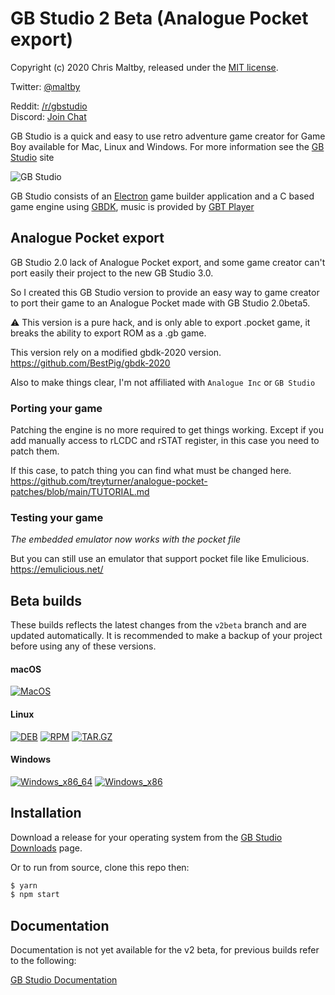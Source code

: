 # GB Studio 2 Beta (Analogue Pocket export)


Copyright (c) 2020 Chris Maltby, released under the [MIT license](https://opensource.org/licenses/MIT).

Twitter: [@maltby](https://www.twitter.com/maltby) 

Reddit: [/r/gbstudio](https://www.reddit.com/r/gbstudio)  
Discord: [Join Chat](https://discord.gg/bxerKnc)


GB Studio is a quick and easy to use retro adventure game creator for Game Boy available for Mac, Linux and Windows.
For more information see the [GB Studio](https://www.gbstudio.dev) site

![GB Studio](gbstudio.gif)

GB Studio consists of an [Electron](https://electronjs.org/) game builder application and a C based game engine using [GBDK](http://gbdk.sourceforge.net/), music is provided by [GBT Player](https://github.com/AntonioND/gbt-player)


## Analogue Pocket export

GB Studio 2.0 lack of Analogue Pocket export, and some game creator can't port easily their project to the new GB Studio 3.0.

So I created this GB Studio version to provide an easy way to game creator to port their game to an Analogue Pocket made with GB Studio 2.0beta5.

⚠️ This version is a pure hack, and is only able to export .pocket game, it breaks the ability to export ROM as a .gb game.

This version rely on a modified gbdk-2020 version. \
https://github.com/BestPig/gbdk-2020

Also to make things clear, I'm not affiliated with `Analogue Inc` or `GB Studio`

### Porting your game

Patching the engine is no more required to get things working.
Except if you add manually access to rLCDC and rSTAT register, in this case you need to patch them.

If this case, to patch thing you can find what must be changed here.
https://github.com/treyturner/analogue-pocket-patches/blob/main/TUTORIAL.md

### Testing your game

*The embedded emulator now works with the pocket file*

But you can still use an emulator that support pocket file like Emulicious. \
https://emulicious.net/

## Beta builds

These builds reflects the latest changes from the `v2beta` branch and are updated automatically. It is recommended to make a backup of your project before using any of these versions.

#### macOS

[![MacOS](https://img.shields.io/static/v1.svg?label=&message=64%20bit&color=blue&logo=apple&style=for-the-badge&logoColor=white)](https://github.com/BestPig/gb-studio/releases/download/v2.0.0-beta5.2-analogue/gb-studio-analogue-v2beta5.2-darwin_x86_64.zip)

#### Linux

[![DEB](https://img.shields.io/static/v1.svg?label=&message=deb&color=blue&logo=Ubuntu&style=for-the-badge&logoColor=white)](https://github.com/BestPig/gb-studio/releases/download/v2.0.0-beta5.2-analogue/gb-studio-analogue_2.0.0-beta5.2_amd64.deb)
[![RPM](https://img.shields.io/static/v1.svg?label=&message=RPM&color=blue&logo=linux&style=for-the-badge&logoColor=white)](https://github.com/BestPig/gb-studio/releases/download/v2.0.0-beta5.2-analogue/gb-studio-analogue-2.0.0.beta5.2.x86_64.rpm)
[![TAR.GZ](https://img.shields.io/static/v1.svg?label=&message=tar.gz&color=blue&logo=Ubuntu&style=for-the-badge&logoColor=white)](https://github.com/BestPig/gb-studio/releases/download/v2.0.0-beta5.2-analogue/gb-studio-analogue-2.0.0.beta5.2.x86_64.tar.gz)
#### Windows

[![Windows_x86_64](https://img.shields.io/static/v1.svg?label=&message=64%20bit&color=blue&logo=windows&style=for-the-badge&logoColor=white)](https://github.com/BestPig/gb-studio/releases/download/v2.0.0-beta5.2-analogue/gb-studio-analogue-v2beta5.2-windows_x86_64.zip)
[![Windows_x86](https://img.shields.io/static/v1.svg?label=&message=32%20bit&color=blue&logo=windows&style=for-the-badge&logoColor=white)](https://github.com/BestPig/gb-studio/releases/download/v2.0.0-beta5.2-analogue/gb-studio-analogue-v2beta5.2-windows_x86.zip)

## Installation

Download a release for your operating system from the [GB Studio Downloads](https://github.com/BestPig/gb-studio/releases) page.

Or to run from source, clone this repo then:

```bash
$ yarn
$ npm start
```

## Documentation

Documentation is not yet available for the v2 beta, for previous builds refer to the following:

[GB Studio Documentation](https://www.gbstudio.dev/docs)

